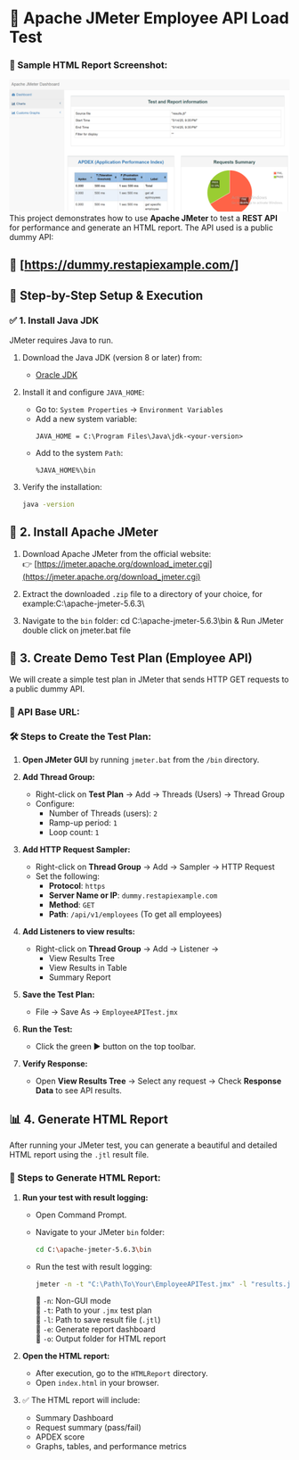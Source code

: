 # 🧪 Apache JMeter Employee API Load Test
### 📸 Sample HTML Report Screenshot:

![Sample Report](./jmeter.png)
This project demonstrates how to use **Apache JMeter** to test a **REST API** for performance and generate an HTML report. The API used is a public dummy API:

🔗 [https://dummy.restapiexample.com/]
---
## 🧰 Step-by-Step Setup & Execution

### ✅ 1. Install Java JDK

JMeter requires Java to run.

1. Download the Java JDK (version 8 or later) from:
   - [Oracle JDK](https://www.oracle.com/java/technologies/javase-downloads.html)

2. Install it and configure `JAVA_HOME`:
   - Go to: `System Properties` → `Environment Variables`
   - Add a new system variable:
     ```
     JAVA_HOME = C:\Program Files\Java\jdk-<your-version>
     ```
   - Add to the system `Path`:
     ```
     %JAVA_HOME%\bin
     ```
3. Verify the installation:
   ```bash
   java -version
## 🧪 2. Install Apache JMeter

1. Download Apache JMeter from the official website:  
   👉 [https://jmeter.apache.org/download_jmeter.cgi](https://jmeter.apache.org/download_jmeter.cgi)

2. Extract the downloaded `.zip` file to a directory of your choice, for example:C:\apache-jmeter-5.6.3\
3. Navigate to the `bin` folder:
cd C:\apache-jmeter-5.6.3\bin & Run JMeter double click on jmeter.bat file

## 🧪 3. Create Demo Test Plan (Employee API)

We will create a simple test plan in JMeter that sends HTTP GET requests to a public dummy API.

### 🔗 API Base URL:

### 🛠 Steps to Create the Test Plan:

1. **Open JMeter GUI** by running `jmeter.bat` from the `/bin` directory.

2. **Add Thread Group:**
   - Right-click on **Test Plan** → Add → Threads (Users) → Thread Group
   - Configure:
     - Number of Threads (users): `2`
     - Ramp-up period: `1`
     - Loop count: `1`

3. **Add HTTP Request Sampler:**
   - Right-click on **Thread Group** → Add → Sampler → HTTP Request
   - Set the following:
     - **Protocol**: `https`
     - **Server Name or IP**: `dummy.restapiexample.com`
     - **Method**: `GET`
     - **Path**: `/api/v1/employees` (To get all employees)

4. **Add Listeners to view results:**
   - Right-click on **Thread Group** → Add → Listener → 
     - View Results Tree
     - View Results in Table
     - Summary Report

5. **Save the Test Plan:**
   - File → Save As → `EmployeeAPITest.jmx`

6. **Run the Test:**
   - Click the green ▶️ button on the top toolbar.

7. **Verify Response:**
   - Open **View Results Tree** → Select any request → Check **Response Data** to see API results.

## 📊 4. Generate HTML Report

After running your JMeter test, you can generate a beautiful and detailed HTML report using the `.jtl` result file.

### 🧾 Steps to Generate HTML Report:

1. **Run your test with result logging:**
   - Open Command Prompt.
   - Navigate to your JMeter `bin` folder:
     ```bash
     cd C:\apache-jmeter-5.6.3\bin
     ```
   - Run the test with result logging:
     ```bash
     jmeter -n -t "C:\Path\To\Your\EmployeeAPITest.jmx" -l "results.jtl" -e -o "HTMLReport"
     ```

     🔹 `-n`: Non-GUI mode  
     🔹 `-t`: Path to your `.jmx` test plan  
     🔹 `-l`: Path to save result file (`.jtl`)  
     🔹 `-e`: Generate report dashboard  
     🔹 `-o`: Output folder for HTML report

2. **Open the HTML report:**
   - After execution, go to the `HTMLReport` directory.
   - Open `index.html` in your browser.

3. ✅ The HTML report will include:
   - Summary Dashboard
   - Request summary (pass/fail)
   - APDEX score
   - Graphs, tables, and performance metrics







